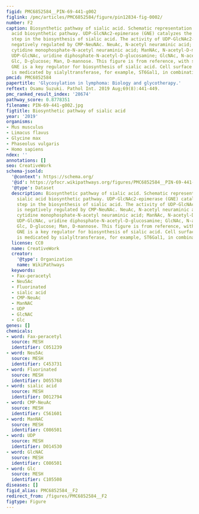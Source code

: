 ```yaml
---
figid: PMC6852584__PIN-69-441-g002
figlink: /pmc/articles/PMC6852584/figure/pin12834-fig-0002/
number: F2
caption: Biosynthetic pathway of sialic acid. Schematic representation of the sialic
  acid biosynthetic pathway. UDP‐GlcNAc2‐epimerase (GNE) catalyzes the rate‐limiting
  step in the biosynthesis of sialic acid. The activity of UDP‐GlcNAc2‐epimerase is
  negatively regulated by CMP‐NeuNAc. NeuAc, N‐acetyl neuraminic acid; CMP‐NeuAc,
  cytidine monophosphate‐N‐acetyl neuraminic acid; ManNAc, N‐acetyl‐D‐mannosamine;
  UDP‐GlcNAc, uridine diphosphate‐N‐acetyl‐D‐glucosamine; GlcNAc, N‐acetyl‐D‐glucosamine;
  Glc, D‐glucose; Man, D‐mannose. This figure is from reference, with slight modification.
  GNE is a key regulator for biosynthesis of sialic acid. Cell surface sialylation
  is medicated by sialyltransferase, for example, ST6Gal1, in combination with GNE.
pmcid: PMC6852584
papertitle: 'Glycosylation in lymphoma: Biology and glycotherapy.'
reftext: Osamu Suzuki. Pathol Int. 2019 Aug;69(8):441-449.
pmc_ranked_result_index: '28674'
pathway_score: 0.8778351
filename: PIN-69-441-g002.jpg
figtitle: Biosynthetic pathway of sialic acid
year: '2019'
organisms:
- Mus musculus
- Limacus flavus
- Glycine max
- Phaseolus vulgaris
- Homo sapiens
ndex: ''
annotations: []
seo: CreativeWork
schema-jsonld:
  '@context': https://schema.org/
  '@id': https://pfocr.wikipathways.org/figures/PMC6852584__PIN-69-441-g002.html
  '@type': Dataset
  description: Biosynthetic pathway of sialic acid. Schematic representation of the
    sialic acid biosynthetic pathway. UDP‐GlcNAc2‐epimerase (GNE) catalyzes the rate‐limiting
    step in the biosynthesis of sialic acid. The activity of UDP‐GlcNAc2‐epimerase
    is negatively regulated by CMP‐NeuNAc. NeuAc, N‐acetyl neuraminic acid; CMP‐NeuAc,
    cytidine monophosphate‐N‐acetyl neuraminic acid; ManNAc, N‐acetyl‐D‐mannosamine;
    UDP‐GlcNAc, uridine diphosphate‐N‐acetyl‐D‐glucosamine; GlcNAc, N‐acetyl‐D‐glucosamine;
    Glc, D‐glucose; Man, D‐mannose. This figure is from reference, with slight modification.
    GNE is a key regulator for biosynthesis of sialic acid. Cell surface sialylation
    is medicated by sialyltransferase, for example, ST6Gal1, in combination with GNE.
  license: CC0
  name: CreativeWork
  creator:
    '@type': Organization
    name: WikiPathways
  keywords:
  - Fax-peracetyl
  - Neu5Ac
  - Fluorinated
  - sialic acid
  - CMP-NeuAc
  - ManNAC
  - UDP
  - GlcNAC
  - Glc
genes: []
chemicals:
- word: Fax-peracetyl
  source: MESH
  identifier: C051239
- word: Neu5Ac
  source: MESH
  identifier: C453731
- word: Fluorinated
  source: MESH
  identifier: D055768
- word: sialic acid
  source: MESH
  identifier: D012794
- word: CMP-NeuAc
  source: MESH
  identifier: C561601
- word: ManNAC
  source: MESH
  identifier: C086501
- word: UDP
  source: MESH
  identifier: D014530
- word: GlcNAC
  source: MESH
  identifier: C086501
- word: Glc
  source: MESH
  identifier: C105508
diseases: []
figid_alias: PMC6852584__F2
redirect_from: /figures/PMC6852584__F2
figtype: Figure
---
```

